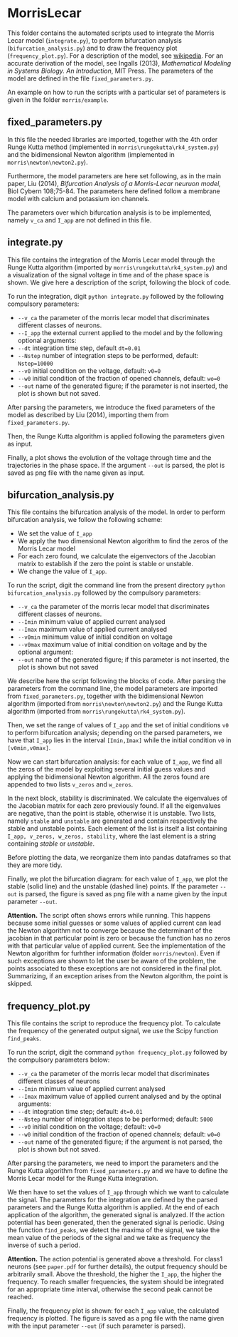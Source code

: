 # MorrisLecar

This folder contains the automated scripts used to integrate the Morris Lecar model (`integrate.py`), to perform bifurcation analysis (`bifurcation_analysis.py`) and to draw the frequency plot (`frequency_plot.py`). For a description of the model, see [wikipedia](https://en.wikipedia.org/wiki/Morris–Lecar_model). For an accurate derivation of the model, see Ingalls (2013), *Mathematical Modeling in Systems Biology. An Introduction*, MIT Press. The parameters of the model are defined in the file `fixed_parameters.py`.

An example on how to run the scripts with a particular set of parameters is given in the folder `morris/example`.

## fixed_parameters.py

In this file the needed libraries are imported, together with the 4th order Runge Kutta method (implemented in `morris\rungekutta\rk4_system.py`) and the bidimensional Newton algorithm (implemented in `morris\newton\newton2.py`). 

Furthermore, the model parameters are here set following, as in the main paper, Liu (2014), *Bifurcation Analysis of a Morris-Lecar neuruon model*, Biol Cybern 108;75-84. The parameters here defined follow a membrane model with calcium and potassium ion channels. 

The parameters over which bifurcation analysis is to be implemented, namely `v_ca` and `I_app` are not defined in this file.

## integrate.py

This file contains the integration of the Morris Lecar model through the Runge Kutta algorithm (imported by `morris\rungekutta\rk4_system.py`) and a visualization of the signal voltage in time and of the phase space is shown. 
We give here a description of the script, following the block of code.

To run the integration, digit `python integrate.py` followed by the following compulsory parameters:
* `--v_ca`  the parameter of the morris lecar model that discriminates different classes of neurons.
* `--I_app` the external current applied to the model 
and by the following optional arguments:
* `--dt`    integration time step, default `dt=0.01`
* `--Nstep` number of integration steps to be performed, default: `Nstep=10000`
* `--v0`    initial condition on the voltage, default: `v0=0`
* `--w0`    initial condition of the fraction of opened channels, default: `wo=0`
* `--out`   name of the generated figure; if the parameter is not inserted, the plot is shown but not saved. 

After parsing the parameters, we introduce the fixed parameters of the model as described by Liu (2014), importing them from `fixed_parameters.py`. 

Then, the Runge Kutta algorithm is applied following the parameters given as input.

Finally, a plot shows the evolution of the voltage through time and the trajectories in the phase space. If the argument `--out` is parsed, the plot is saved as png file with the name given as input. 

## bifurcation_analysis.py

This file contains the bifurcation analysis of the model. In order to perform bifurcation analysis, we follow the following scheme:
* We set the value of `I_app`
* We apply the two dimensional Newton algorithm to find the zeros of the Morris Lecar model
* For each zero found, we calculate the eigenvectors of the Jacobian matrix to establish if the zero the point is stable or unstable.
* We change the value of `I_app`.

To run the script, digit the command line from the present directory `python bifurcation_analysis.py` followed by the compulsory parameters:
* `--v_ca`  the parameter of the morris lecar model that discriminates different classes of neurons.
* `--Imin`  minimum value of applied current analysed
* `--Imax`  maximum value of applied current analysed 
* `--v0min` minimum value of initial condition on voltage
* `--v0max` maximum value of initial condition on voltage
and by the optional argument:
* `--out`   name of the generated figure; if this parameter is not inserted, the plot is shown but not saved

We describe here the script following the blocks of code. After parsing the parameters from the command line, the model parameters are imported from `fixed_parameters.py`, together with the bidimensional Newton algorithm (imported from `morris\newton\newton2.py`) and the Runge Kutta algorithm (imported from `morris\rungekutta\rk4_system.py`).

Then, we set the range of values of `I_app` and the set of initial conditions `v0` to perform bifurcation analysis; depending on the parsed parameters, we have that `I_app` lies in the interval `[Imin,Imax]` while the initial condition `v0` in `[v0min,v0max]`. 

Now we can start bifurcation analysis: for each value of `I_app`, we find all the zeros of the model by exploiting several initial guess values and applying the bidimensional Newton algorithm. 
All the zeros found are appended to two lists `v_zeros` and `w_zeros`.

In the next block, stability is discriminated. We calculate the eigenvalues of the Jacobian matrix for each zero previously found. If all the eigenvalues are negative, than the point is stable, otherwise it is unstable. 
Two lists, namely `stable` and `unstable` are generated and contain respectively the stable and unstable points. Each element of the list is itself a list containing `I_app, v_zeros, w_zeros, stability`, where the last element is a string containing *stable* or *unstable*.

Before plotting the data, we reorganize them into pandas dataframes so that they are more tidy.

Finally, we plot the bifurcation diagram: for each value of `I_app`, we plot the stable (solid line) and the unstable (dashed line) points. 
If the parameter `--out` is parsed, the figure is saved as png file with a name given by the input parameter `--out`.

**Attention.** The script often shows errors while running. This happens because some initial guesses or some values of applied current can lead the Newton algorithm not to converge because the determinant of the jacobian in that particular point is zero or because the function has no zeros with that particular value of applied current. See the implementation of the Newton algorithm for furhther information (folder `morris/newton`). 
Even if such exceptions are shown to let the user be aware of the problem, the points associated to these exceptions are not considered in the final plot. Summarizing, if an exception arises from the Newton algorithm, the point is skipped. 

## frequency_plot.py

This file contains the script to reproduce the frequency plot. 
To calculate the frequency of the generated output signal, we use the Scipy function `find_peaks`.

To run the script, digit the command `python frequency_plot.py` followed by the compulsory parameters below:
* `--v_ca`  the parameter of the morris lecar model that discriminates different classes of neurons
* `--Imin`  minimum value of applied current analysed
* `--Imax`  maximum value of applied current analysed 
and by the optinal arguments:
* `--dt`    integration time step; default: `dt=0.01`
* `--Nstep` number of integration steps to be performed; default: `5000`
* `--v0`    initial condition on the voltage; default: `v0=0`
* `--w0`    initial condition of the fraction of opened channels; default: `w0=0`
* `--out`   name of the generated figure; if the argument is not parsed, the plot is shown but not saved. 

After parsing the parameters, we need to import the parameters and the Runge Kutta algorithm from `fixed_parameters.py` and we have to define the Morris Lecar model for the Runge Kutta integration.

We then have to set the values of `I_app` through which we want to calculate the signal. The parameters for the integration are defined by the parsed parameters and the Runge Kutta algorithm is applied.
At the end of each application of the algorithm, the generated signal is analyzed. If the action potential has been generated, then the generated signal is periodic. Using the function `find_peaks`, we detect the maxima of the signal, we take the mean value of the periods of the signal and we take as frequency the inverse of such a period. 

**Attention.** The action potential is generated above a threshold. For class1 neurons (see `paper.pdf` for further details), the output frequency should be arbitrarily small. Above the threshold, the higher the `I_app`, the higher the frequency. To reach smaller frequencies, the system should be integrated for an appropriate time interval, otherwise the second peak cannot be reached. 

Finally, the frequency plot is shown: for each `I_app` value, the calculated frequency is plotted. The figure is saved as a png file with the name given with the input parameter `--out` (if such parameter is parsed). 
